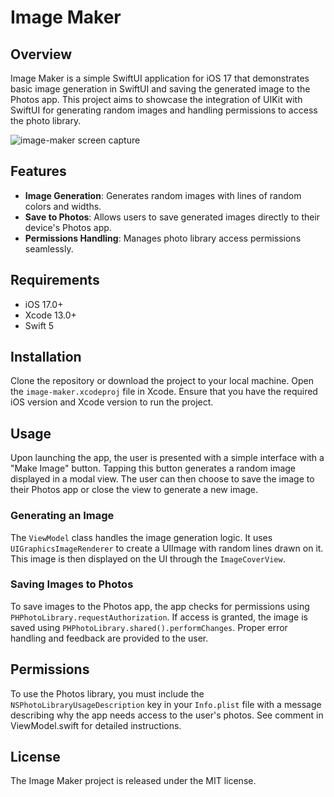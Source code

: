 # Image Maker

## Overview
Image Maker is a simple SwiftUI application for iOS 17 that demonstrates basic image generation in SwiftUI and saving the generated image to the Photos app. This project aims to showcase the integration of UIKit with SwiftUI for generating random images and handling permissions to access the photo library.

![image-maker screen capture](screen-capture/image-maker.gif)

## Features
- **Image Generation**: Generates random images with lines of random colors and widths.
- **Save to Photos**: Allows users to save generated images directly to their device's Photos app.
- **Permissions Handling**: Manages photo library access permissions seamlessly.

## Requirements
- iOS 17.0+
- Xcode 13.0+
- Swift 5

## Installation
Clone the repository or download the project to your local machine. Open the `image-maker.xcodeproj` file in Xcode. Ensure that you have the required iOS version and Xcode version to run the project.

## Usage
Upon launching the app, the user is presented with a simple interface with a "Make Image" button. Tapping this button generates a random image displayed in a modal view. The user can then choose to save the image to their Photos app or close the view to generate a new image.

### Generating an Image
The `ViewModel` class handles the image generation logic. It uses `UIGraphicsImageRenderer` to create a UIImage with random lines drawn on it. This image is then displayed on the UI through the `ImageCoverView`.

### Saving Images to Photos
To save images to the Photos app, the app checks for permissions using `PHPhotoLibrary.requestAuthorization`. If access is granted, the image is saved using `PHPhotoLibrary.shared().performChanges`. Proper error handling and feedback are provided to the user.

## Permissions
To use the Photos library, you must include the `NSPhotoLibraryUsageDescription` key in your `Info.plist` file with a message describing why the app needs access to the user's photos. See comment in ViewModel.swift for detailed instructions.


## License
The Image Maker project is released under the MIT license. 



